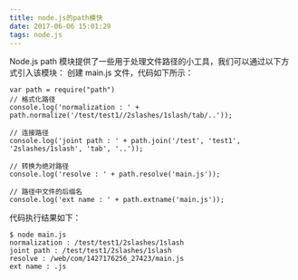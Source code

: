 ```yaml
---
title: node.js的path模快
date: 2017-06-06 15:01:29
tags: node.js
---
```

Node.js path 模块提供了一些用于处理文件路径的小工具，我们可以通过以下方式引入该模块：
创建 main.js 文件，代码如下所示：

    var path = require("path")
    // 格式化路径
    console.log('normalization : ' + path.normalize('/test/test1//2slashes/1slash/tab/..'));

    // 连接路径
    console.log('joint path : ' + path.join('/test', 'test1', '2slashes/1slash', 'tab', '..'));

    // 转换为绝对路径
    console.log('resolve : ' + path.resolve('main.js'));

    // 路径中文件的后缀名
    console.log('ext name : ' + path.extname('main.js'));
代码执行结果如下：

    $ node main.js 
    normalization : /test/test1/2slashes/1slash
    joint path : /test/test1/2slashes/1slash
    resolve : /web/com/1427176256_27423/main.js
    ext name : .js